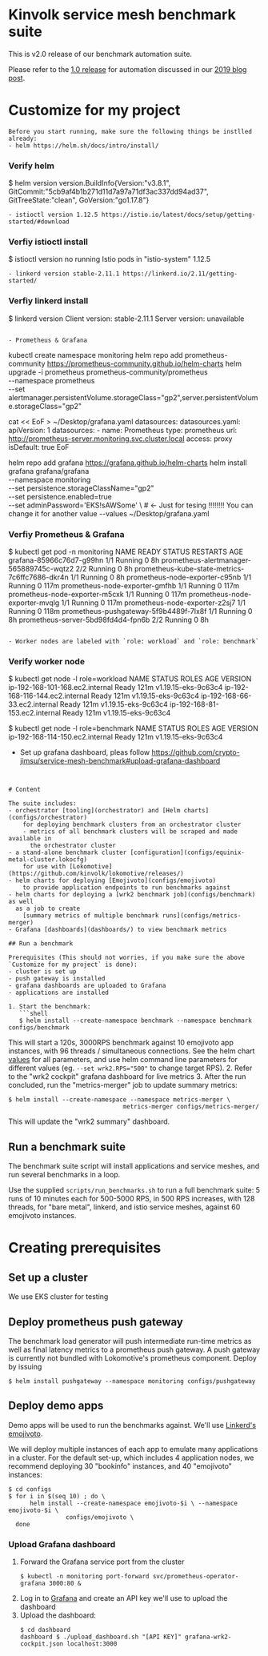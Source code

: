 # Kinvolk service mesh benchmark suite

This is v2.0 release of our benchmark automation suite.

Please refer to the [1.0 release](tree/release-1.0) for automation discussed in our [2019 blog post](https://kinvolk.io/blog/2019/05/kubernetes-service-mesh-benchmarking/).

# Customize for my project
```
Before you start running, make sure the following things be instlled already:
- helm https://helm.sh/docs/intro/install/
```
### Verify helm
$ helm version
version.BuildInfo{Version:"v3.8.1", GitCommit:"5cb9af4b1b271d11d7a97a71df3ac337dd94ad37", GitTreeState:"clean", GoVersion:"go1.17.8"}
```
- istioctl version 1.12.5 https://istio.io/latest/docs/setup/getting-started/#download
```
### Verfiy istioctl install
$ istioctl version
no running Istio pods in "istio-system"
1.12.5
```
- linkerd version stable-2.11.1 https://linkerd.io/2.11/getting-started/
```
### Verfiy linkerd install
$ linkerd version
Client version: stable-2.11.1
Server version: unavailable
```

- Prometheus & Grafana
```
kubectl create namespace monitoring
helm repo add prometheus-community https://prometheus-community.github.io/helm-charts
helm upgrade -i prometheus prometheus-community/prometheus \
    --namespace prometheus \
    --set alertmanager.persistentVolume.storageClass="gp2",server.persistentVolume.storageClass="gp2"


cat << EoF > ~/Desktop/grafana.yaml
datasources:
  datasources.yaml:
    apiVersion: 1
    datasources:
    - name: Prometheus
      type: prometheus
      url: http://prometheus-server.monitoring.svc.cluster.local
      access: proxy
      isDefault: true
EoF

helm repo add grafana https://grafana.github.io/helm-charts
helm install grafana grafana/grafana \
    --namespace monitoring \
    --set persistence.storageClassName="gp2" \
    --set persistence.enabled=true \
    --set adminPassword='EKS!sAWSome' \   # <- Just for tesing !!!!!!!! You can change it for another value
    --values ~/Desktop/grafana.yaml

### Verfiy Prometheus & Grafana 
$ kubectl get pod -n monitoring
NAME                                             READY   STATUS    RESTARTS   AGE
grafana-85966c76d7-g99hn                         1/1     Running   0          8h
prometheus-alertmanager-565889745c-wqtz2         2/2     Running   0          8h
prometheus-kube-state-metrics-7c6ffc7686-dkr4n   1/1     Running   0          8h
prometheus-node-exporter-c95nb                   1/1     Running   0          117m
prometheus-node-exporter-gmfhb                   1/1     Running   0          117m
prometheus-node-exporter-m5cxk                   1/1     Running   0          117m
prometheus-node-exporter-mvqlg                   1/1     Running   0          117m
prometheus-node-exporter-z2sj7                   1/1     Running   0          118m
prometheus-pushgateway-5f9b4489f-7lx8f           1/1     Running   0          8h
prometheus-server-5bd98fd4d4-fpn6b               2/2     Running   0          8h
```

- Worker nodes are labeled with `role: workload` and `role: benchmark`
```
### Verify worker node
$ kubectl get node -l role=workload
NAME                              STATUS   ROLES    AGE    VERSION
ip-192-168-101-168.ec2.internal   Ready    <none>   121m   v1.19.15-eks-9c63c4
ip-192-168-116-144.ec2.internal   Ready    <none>   121m   v1.19.15-eks-9c63c4
ip-192-168-66-33.ec2.internal     Ready    <none>   121m   v1.19.15-eks-9c63c4
ip-192-168-81-153.ec2.internal    Ready    <none>   121m   v1.19.15-eks-9c63c4

$ kubectl get node -l role=benchmark
NAME                              STATUS   ROLES    AGE    VERSION
ip-192-168-114-150.ec2.internal   Ready    <none>   121m   v1.19.15-eks-9c63c4


- Set up grafana dashboard, pleas follow https://github.com/crypto-jimsu/service-mesh-benchmark#upload-grafana-dashboard
```


# Content

The suite includes:
- orchestrator [tooling](orchestrator) and [Helm charts](configs/orchestrator)
    for deploying benchmark clusters from an orchestrator cluster
    - metrics of all benchmark clusters will be scraped and made available in
      the orchestrator cluster
- a stand-alone benchmark cluster [configuration](configs/equinix-metal-cluster.lokocfg)
    for use with [Lokomotive](https://github.com/kinvolk/lokomotive/releases/)
- helm charts for deploying [Emojivoto](configs/emojivoto)
    to provide application endpoints to run benchmarks against
- helm charts for deploying a [wrk2 benchmark job](configs/benchmark) as well
  as a job to create
    [summary metrics of multiple benchmark runs](configs/metrics-merger)
- Grafana [dashboards](dashboards/) to view benchmark metrics

## Run a benchmark

Prerequisites (This should not worries, if you make sure the above `Customize for my project` is done):
- cluster is set up
- push gateway is installed
- grafana dashboards are uploaded to Grafana
- applications are installed

1. Start the benchmark:
   ```shell
   $ helm install --create-namespace benchmark --namespace benchmark configs/benchmark
   ```
   This will start a 120s, 3000RPS benchmark against 10 emojivoto app
   instances, with 96 threads / simultaneous connections.
   See the helm chart [values](configs/benchmark/values.yaml) for all
   parameters, and use helm command line parameters for different values (eg.
   `--set wrk2.RPS="500"` to change target RPS).
2. Refer to the "wrk2 cockpit" grafana dashboard for live metrics
3. After the run concluded, run the "metrics-merger" job to update summary
   metrics:
   ```shell
   $ helm install --create-namespace --namespace metrics-merger \
                                   metrics-merger configs/metrics-merger/
   ```
   This will update the "wrk2 summary" dashboard.

## Run a benchmark suite

The benchmark suite script will install applications and service meshes, and
run several benchmarks in a loop.

Use the supplied `scripts/run_benchmarks.sh` to run a full benchmark suite:
5 runs of 10 minutes each for 500-5000 RPS, in 500 RPS increases, with 128 threads,
for "bare metal", linkerd, and istio service meshes, against 60 emojivoto
instances.

# Creating prerequisites
## Set up a cluster
We use EKS cluster for testing

## Deploy prometheus push gateway

The benchmark load generator will push intermediate run-time metrics as well
as final latency metrics to a prometheus push gateway.
A push gateway is currently not bundled with Lokomotive's prometheus
component. Deploy by issuing
```
$ helm install pushgateway --namespace monitoring configs/pushgateway
```

## Deploy demo apps

Demo apps will be used to run the benchmarks against. We'll use [Linkerd's
emojivoto](https://github.com/BuoyantIO/emojivoto).

We will deploy multiple instances of each app to emulate many applications in a
cluster. For the default set-up, which includes 4 application nodes, we
recommend deploying 30 "bookinfo" instances, and 40 "emojivoto" instances:

```shell
$ cd configs
$ for i in $(seq 10) ; do \
      helm install --create-namespace emojivoto-$i \ --namespace emojivoto-$i \
                configs/emojivoto \
  done
```

### Upload Grafana dashboard
1. Forward the Grafana service port from the cluster
   ```
   $ kubectl -n monitoring port-forward svc/prometheus-operator-grafana 3000:80 &
   ```
2. Log in to [Grafana](http://localhost:3000/) and create an API key we'll use to upload the dashboard
3. Upload the dashboard:
   ```
   $ cd dashboard
   dashboard $ ./upload_dashboard.sh "[API KEY]" grafana-wrk2-cockpit.json localhost:3000
   ```

